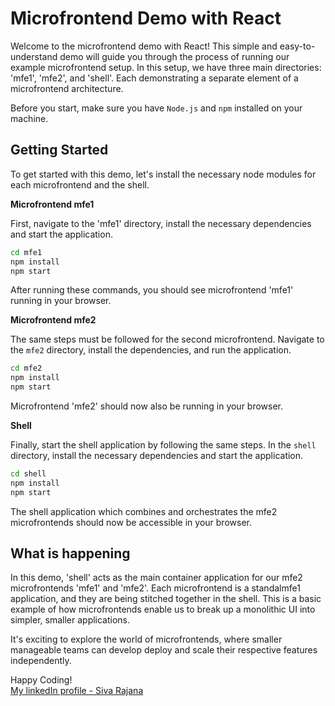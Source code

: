 # Microfrontend Demo with React

Welcome to the microfrontend demo with React! This simple and easy-to-understand demo will guide you through the process of running our example microfrontend setup. In this setup, we have three main directories: 'mfe1', 'mfe2', and 'shell'. Each demonstrating a separate element of a microfrontend architecture.

Before you start, make sure you have `Node.js` and `npm` installed on your machine.

## Getting Started

To get started with this demo, let's install the necessary node modules for each microfrontend and the shell.

**Microfrontend mfe1**

First, navigate to the 'mfe1' directory, install the necessary dependencies and start the application.

```bash
cd mfe1
npm install
npm start
```

After running these commands, you should see microfrontend 'mfe1' running in your browser.

**Microfrontend mfe2**

The same steps must be followed for the second microfrontend. Navigate to the `mfe2` directory, install the dependencies, and run the application.

```bash
cd mfe2
npm install
npm start
```

Microfrontend 'mfe2' should now also be running in your browser.

**Shell**

Finally, start the shell application by following the same steps. In the `shell` directory, install the necessary dependencies and start the application.

```bash
cd shell
npm install
npm start
```

The shell application which combines and orchestrates the mfe2 microfrontends should now be accessible in your browser.

## What is happening

In this demo, 'shell' acts as the main container application for our mfe2 microfrontends 'mfe1' and 'mfe2'. Each microfrontend is a standalmfe1 application, and they are being stitched together in the shell. This is a basic example of how microfrontends enable us to break up a monolithic UI into simpler, smaller applications.

It's exciting to explore the world of microfrontends, where smaller manageable teams can develop deploy and scale their respective features independently.

Happy Coding! <br/>
[My linkedIn profile - Siva Rajana](https://www.linkedin.com/in/siva-rajana/)
